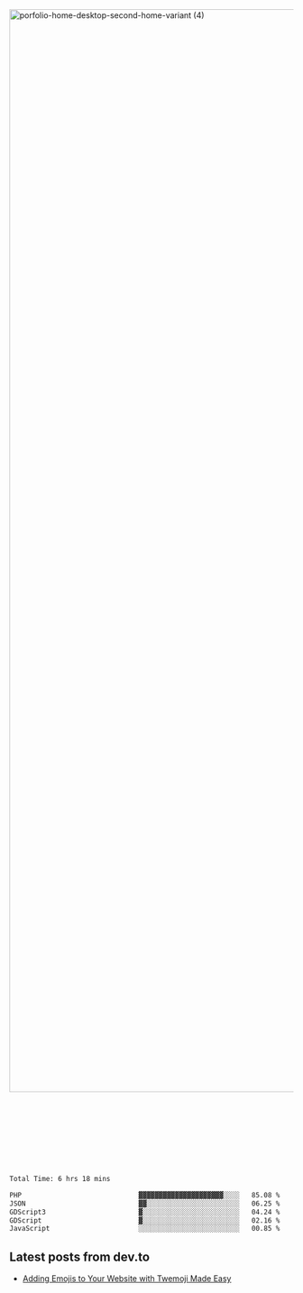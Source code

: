 <img width="1920" alt="porfolio-home-desktop-second-home-variant (4)" src="https://user-images.githubusercontent.com/44812120/231556360-1ee1d327-1a45-4bda-a93d-dd32a34149e4.png">
 
 
 
 
 
 <br><br><br><br><br><br><br>
<!--START_SECTION:waka-->

```txt
Total Time: 6 hrs 18 mins

PHP                             ▓▓▓▓▓▓▓▓▓▓▓▓▓▓▓▓▓▓▓▓▓░░░░   85.08 %
JSON                            ▓▓░░░░░░░░░░░░░░░░░░░░░░░   06.25 %
GDScript3                       ▓░░░░░░░░░░░░░░░░░░░░░░░░   04.24 %
GDScript                        ▓░░░░░░░░░░░░░░░░░░░░░░░░   02.16 %
JavaScript                      ░░░░░░░░░░░░░░░░░░░░░░░░░   00.85 %
```

<!--END_SECTION:waka-->

## Latest posts from dev.to
<!-- MEDIUM-STORY-LIST:START -->
- [Adding Emojis to Your Website with Twemoji Made Easy](https://dev.to/danielsebesta/adding-emojis-to-your-website-with-twemoji-made-easy-mc8)
<!-- MEDIUM-STORY-LIST:END -->

